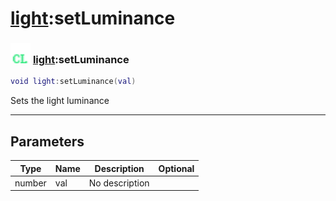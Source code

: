 # [light](../light/README.md):setLuminance

### <img src="../../.gitbook/assets/client.png" width="32" height="32" /> [light](../light/README.md):setLuminance

```lua
void light:setLuminance(val)
```

Sets the light luminance<br>

-----------------
## Parameters

| Type   | Name | Description | Optional |
| ------ | ---- | ----------- | -------: |
| number | val | No description |   |
